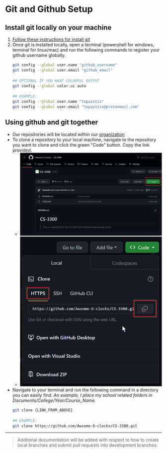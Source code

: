 # Git and Github Setup


## Install git locally on your machine
1. [Follow these instructions for install git](https://git-scm.com/)
2. Once git is installed locally, open a terminal (powershell for windows, terminal for linux/mac) and run the following commands to register your github username globally.
    ```bash
    git config --global user.name "github_username"
    git config --global user.email "github_email"

    ## OPTIONAL IF YOU WANT COLORFUL OUTPUT
    git config --global color.ui auto

    ## EXAMPLE:
    git config --global user.name "topazstix"
    git config --global user.email "topazstix@protonmail.com"
    ```

## Using github and git together
- Our repositories will be located within our [organization](https://github.com/orgs/Awsome-O-clocks/repositories)
- To clone a repository to your local machine, navigate to the repository you want to clone and click the green "Code" button. Copy the link provided.
    - ![Repository](./images/github_repo.png)
    - ![Clone](./images/github_repo_clone.png)
- Navigate to your terminal and run the following command in a directory you can easily find. *An example, I place my school related folders in Documents/College/Year/Course_Name.*
    ```bash
    git clone {LINK_FROM_ABOVE}

    ## EXAMPLE:
    git clone https://github.com/Awsome-O-clocks/CS-3300.git
    ```

---

> Addtional documentation will be added with respect to how to create local branches and submit pull requests into development branches.
